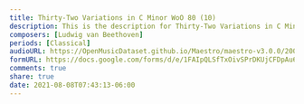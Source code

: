 ```yaml
---
title: Thirty-Two Variations in C Minor WoO 80 (10)
description: This is the description for Thirty-Two Variations in C Minor WoO 80 by Ludwig van Beethoven
composers: [Ludwig van Beethoven]
periods: [Classical]
audioURL: https://OpenMusicDataset.github.io/Maestro/maestro-v3.0.0/2008/MIDI-Unprocessed_12_R3_2008_01-04_ORIG_MID--AUDIO_12_R3_2008_wav--1.midi
formURL: https://docs.google.com/forms/d/e/1FAIpQLSfTxOivSPrDKUjCFDpAu6VEuAMfH14AKRUY2kmctoBHOh9v8Q/viewform
comments: true
share: true
date: 2021-08-08T07:43:13-06:00
---
```

